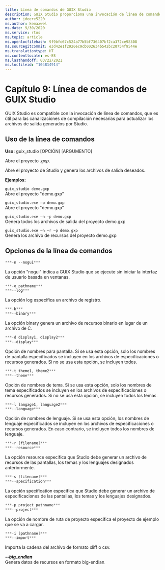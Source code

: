 ```yaml
---
title: Línea de comandos de GUIX Studio
description: GUIX Studio proporciona una invocación de línea de comandos que es útil para las canalizaciones de compilación necesarias para actualizar los archivos de salida generados por Studio.
author: jdeere5220
ms.author: kemaxwel
ms.date: 9/30/2020
ms.service: rtos
ms.topic: article
ms.openlocfilehash: 9f9bfc67c524a77b5bf736407bf2ca372ce98308
ms.sourcegitcommit: e3d42e1f2920ec9cb002634b542bc20754f9544e
ms.translationtype: HT
ms.contentlocale: es-ES
ms.lasthandoff: 03/22/2021
ms.locfileid: "104814914"
---
```

# <a name="chapter-9-guix-studio-command-line"></a>Capítulo 9: Línea de comandos de GUIX Studio

GUIX Studio es compatible con la invocación de línea de comandos, que es útil para las canalizaciones de compilación necesarias para actualizar los archivos de salida generados por Studio.

## <a name="command-line-usage"></a>Uso de la línea de comandos

**Uso:** guix_studio \[OPCIÓN\] \[ARGUMENTO\]

Abre el proyecto *.gxp*.

Abre el proyecto de Studio y genera los archivos de salida deseados.


**Ejemplos:**

`guix_studio demo.gxp`  
Abre el proyecto "demo.gxp"


`guix_studio.exe –p demo.gxp`  
Abre el proyecto "demo.gxp"


`guix_studio.exe –n –p demo.gxp`  
Genera todos los archivos de salida del proyecto demo.gxp

`guix_studio.exe –n –r –p demo.gxp`  
Genera los archivo de recursos del proyecto demo.gxp


## <a name="command-line-options"></a>Opciones de la línea de comandos

```C
***-n --nogui***  
```

La opción "nogui" indica a GUIX Studio que se ejecute sin iniciar la interfaz de usuario basada en ventanas.

```C
***-o pathname***  
***--log***  
```

La opción log especifica un archivo de registro.

```C
***-b***  
***--binary***  
```

La opción binary genera un archivo de recursos binario en lugar de un archivo de C.

```C
***-d display1, display2***  
***--display***  
```

Opción de nombres para pantalla. Si se usa esta opción, solo los nombres de pantalla especificados se incluyen en los archivos de especificaciones o recursos generados. Si no se usa esta opción, se incluyen todos.

```C
***-t theme1, theme2***  
***--theme***  
```

Opción de nombres de tema. Si se usa esta opción, solo los nombres de tema especificados se incluyen en los archivos de especificaciones o recursos generados. Si no se usa esta opción, se incluyen todos los temas.

```C
***-l langage1, language2***  
***--language***  
```

Opción de nombres de lenguaje. Si se usa esta opción, los nombres de lenguaje especificados se incluyen en los archivos de especificaciones o recursos generados. En caso contrario, se incluyen todos los nombres de lenguaje.

```C
***-r [filename]***  
***--resource***  
```

La opción resource especifica que Studio debe generar un archivo de recursos de las pantallas, los temas y los lenguajes designados anteriormente.

```C
***-s [filename]***  
***--specification***  
```

La opción specification especifica que Studio debe generar un archivo de especificaciones de las pantallas, los temas y los lenguajes designados.

```C
***-p project_pathname***  
***--project***  
```

La opción de nombre de ruta de proyecto especifica el proyecto de ejemplo que se va a cargar.

```C
***-i [pathname]***  
***--import***  
```

Importa la cadena del archivo de formato xliff o csv.

***--big_endian***  
Genera datos de recursos en formato big-endian.
